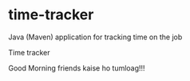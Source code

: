# time-tracker
Java (Maven) application for tracking time on the job

Time tracker

Good Morning friends kaise ho tumloag!!!
